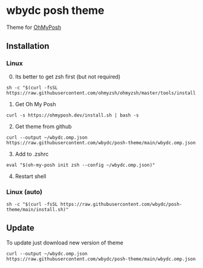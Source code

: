 # wbydc posh theme

Theme for [OhMyPosh](https://ohmyposh.dev/)

## Installation

### Linux

0. Its better to get zsh first (but not required)

```shell
sh -c "$(curl -fsSL https://raw.githubusercontent.com/ohmyzsh/ohmyzsh/master/tools/install.sh)"
```

1. Get Oh My Posh

```shell
curl -s https://ohmyposh.dev/install.sh | bash -s
```

2. Get theme from github

```shell
curl --output ~/wbydc.omp.json https://raw.githubusercontent.com/wbydc/posh-theme/main/wbydc.omp.json 
```

3. Add to .zshrc

```shell
eval "$(oh-my-posh init zsh --config ~/wbydc.omp.json)"
```

4. Restart shell

### Linux (auto)

```shell
sh -c "$(curl -fsSL https://raw.githubusercontent.com/wbydc/posh-theme/main/install.sh)"
```

## Update

To update just download new version of theme

```shell
curl --output ~/wbydc.omp.json https://raw.githubusercontent.com/wbydc/posh-theme/main/wbydc.omp.json 
```
